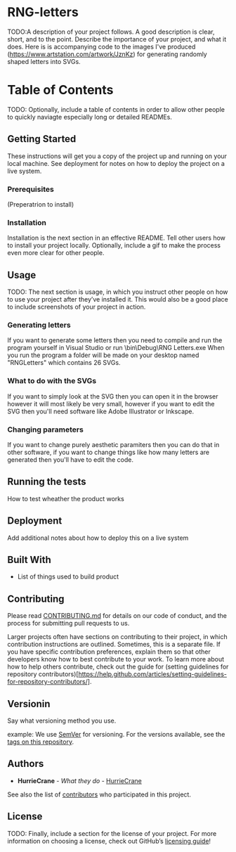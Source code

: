 # RNG-letters
TODO:A description of your project follows. A good description is clear, short, and to the point. Describe the importance of your project, and what it does.
Here is is accompanying code to the images I've produced (https://www.artstation.com/artwork/JznKz) for generating randomly shaped letters into SVGs.

# Table of Contents
TODO: Optionally, include a table of contents in order to allow other people to quickly naviagte especially long or detailed READMEs.

## Getting Started
These instructions will get you a copy of the project up and running on your local machine. See deployment for notes on how to deploy the project on a live system.

### Prerequisites
(Preperatrion to install)

### Installation
Installation is the next section in an effective README. Tell other users how to install your project locally. Optionally, include a gif to make the process even more clear for other people.

## Usage
TODO: The next section is usage, in which you instruct other people on how to use your project after they’ve installed it. This would also be a good place to include screenshots of your project in action.

### Generating letters

If you want to generate some letters then you need to compile and run the program yourself in Visual Studio or run \bin\Debug\RNG Letters.exe When you run the program a folder will be made on your desktop named "RNGLetters" which contains 26 SVGs.

### What to do with the SVGs

If you want to simply look at the SVG then you can open it in the browser however it will most likely be very small, however if you want to edit the SVG then you'll need software like Adobe Illustrator or Inkscape.

### Changing parameters

If you want to change purely aesthetic paramiters then you can do that in other software, if you want to change things like how many letters are generated then you'll have to edit the code.

## Running the tests
How to test wheather the product works

## Deployment
Add additional notes about how to deploy this on a live system

## Built With
* List of things used to build product

## Contributing
Please read [CONTRIBUTING.md](CONTRIBUTING.md) for details on our code of conduct, and the process for submitting pull requests to us.

Larger projects often have sections on contributing to their project, in which contribution instructions are outlined. Sometimes, this is a separate file. If you have specific contribution preferences, explain them so that other developers know how to best contribute to your work. To learn more about how to help others contribute, check out the guide for (setting guidelines for repository contributors)[https://help.github.com/articles/setting-guidelines-for-repository-contributors/].

## Versionin
Say what versioning method you use.

example:
We use [SemVer](http://semver.org/) for versioning. For the versions available, see the [tags on this repository](https://github.com/HurrieCrane/RNG-Letters/tags).

## Authors
* **HurrieCrane** - *What they do* - [HurrieCrane](https://github.com/HurrieCrane)

See also the list of [contributors](https://github.com/HurrieCrane/RNG-Letters/contributors) who participated in this project.

## License
TODO: Finally, include a section for the license of your project. For more information on choosing a license, check out GitHub’s [licensing guide](http://choosealicense.com/)!
